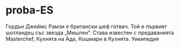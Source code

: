 # proba-ES
Гордън Джеймс Рамзи е британски шеф готвач. Той е първият шотландец със звезда „Мишлен“. Става известен с предаванията Masterchef, Кухнята на Ада, Кошмари в Кухнята. Уикипедия
